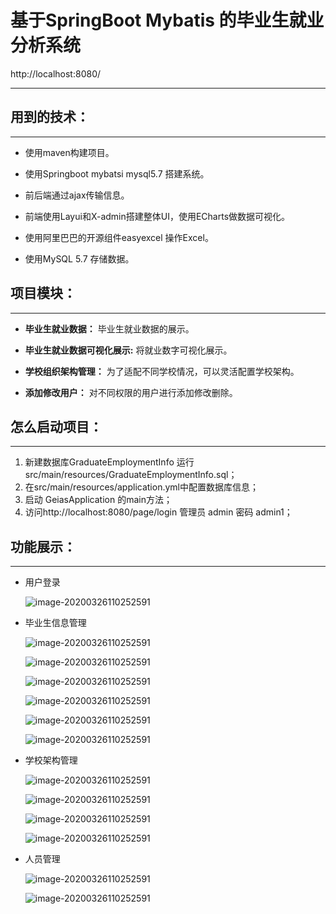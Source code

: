 # 基于SpringBoot Mybatis  的毕业生就业分析系统

http://localhost:8080/

---

## 用到的技术：

---

- 使用maven构建项目。

- 使用Springboot mybatsi mysql5.7 搭建系统。

- 前后端通过ajax传输信息。

- 前端使用Layui和X-admin搭建整体UI，使用ECharts做数据可视化。

- 使用阿里巴巴的开源组件easyexcel 操作Excel。

- 使用MySQL 5.7 存储数据。

  

## 项目模块：

---

- **毕业生就业数据：** 毕业生就业数据的展示。

- **毕业生就业数据可视化展示:** 将就业数字可视化展示。

- **学校组织架构管理：** 为了适配不同学校情况，可以灵活配置学校架构。

- **添加修改用户：** 对不同权限的用户进行添加修改删除。 



## 怎么启动项目：

---

1. 新建数据库GraduateEmploymentInfo   运行src/main/resources/GraduateEmploymentInfo.sql；
2. 在src/main/resources/application.yml中配置数据库信息；
3. 启动 GeiasApplication 的main方法；
4. 访问http://localhost:8080/page/login 管理员 admin 密码 admin1；

## 功能展示：

----

- 用户登录 

  ![image-20200326110252591](https://github.com/gr2222/image/blob/master/geias/登录.png)

- 毕业生信息管理

  ![image-20200326110252591](https://github.com/gr2222/image/blob/master/geias/首页.png)

  ![image-20200326110252591](https://github.com/gr2222/image/blob/master/geias/工作性质.png)

  ![image-20200326110252591](https://github.com/gr2222/image/blob/master/geias/就业渠道分布.png)

  ![image-20200326110252591](https://github.com/gr2222/image/blob/master/geias/就业地区.png)

  ![image-20200326110252591](https://github.com/gr2222/image/blob/master/geias/就业信息导出.png)

  ![image-20200326110252591](https://github.com/gr2222/image/blob/master/geias/导出Excel信息展示.png)

- 学校架构管理

  ![image-20200326110252591](https://github.com/gr2222/image/blob/master/geias/组织架构.png)

  ![image-20200326110252591](https://github.com/gr2222/image/blob/master/geias/学院列表.png)

  ![image-20200326110252591](https://github.com/gr2222/image/blob/master/geias/专业列表.png)

  ![image-20200326110252591](https://github.com/gr2222/image/blob/master/geias/班级列表.png)

- 人员管理

  ![image-20200326110252591](https://github.com/gr2222/image/blob/master/geias/学院管理员列表.png)

  ![image-20200326110252591](https://github.com/gr2222/image/blob/master/geias/各个学院辅导员列表.png)
